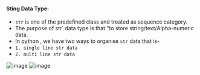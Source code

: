 #### Sting Data Type:
-   `str` is one of the predefined class and treated as sequence category.
-   The purpose of str` data type is that "to store string/text/Alpha-numeric data.
-   In python , we have two ways to organise `str` data that is-
-   `1. single line str data`
-   `2. multi line str data`



![image](https://github.com/user-attachments/assets/989bdede-1aa4-4ecb-b343-948f37936cae)
![image](https://github.com/user-attachments/assets/cc6a1658-3dd2-4c68-b7e6-666e5eaccf3d)
